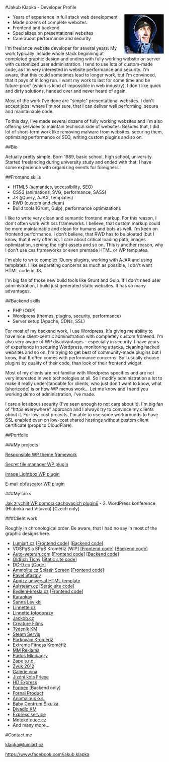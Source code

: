 #Jakub Klapka - Developer Profile

<img src="https://raw.githubusercontent.com/jakub-klapka/profile/master/assets/profile_image.jpg" align="right">

- Years of experience in full stack web development
- Made dozens of complete websites
- Frontend and backend
- Specializes on presentational websites
- Care about performance and security

I'm freelance website developer for several years. My work typically include whole stack beginning at completed graphic design and ending with fully working website on server with customized user administration. I tend to use lots of custom-made code, as I'm very interested in website performance and security. I'm aware, that this could sometimes lead to longer work, but I'm convinced, that it pays of in long run. I want my work to last for some time and be future-proof (which is kind of impossible in web industry), I don't like quick and dirty solutions, handed over and never heard of again.

Most of the work I've done are "simple" presentational websites. I don't accept jobs, where I'm not sure, that I can deliver well performing, secure and maintainable code.

To this day, I've made several dozens of fully working websites and I'm also offering services to maintain technical side of websites. Besides that, I did lot of short-term work like removing malware from websites, securing them, optimizing performance or SEO, writing custom plugins and so on.

##Bio

Actually pretty simple. Born 1989, basic school, high school, university. Started freelancing during university study and ended with that.
I have some experience with organizing events for foreigners.

##Frontend skills

- HTML5 (semantics, accessibility, SEO)
- CSS3 (animations, SVG, performance, SASS)
- JS (jQuery, AJAX, templates)
- RWD (custom and clean)
- Build tools (Grunt, Gulp), performance optimizations

I like to write very clean and semantic frontend markup. For this reason, I don't often work with css frameworks. I believe, that custom markup could be more maintainable and clean for humans and bots as well.
I'm keen on frontend performance. I don't believe, that RWD has to be bloated (but I know, that it very often is). I care about critical loading path, images optimization, serving the right assets and so on. This is another reason, why I don't use css frameworks or even premade HTML or WP templates.

I'm able to write complex jQuery plugins, working with AJAX and using templates. I like separating concerns as much as possible, I don't want HTML code in JS.

I'm big fan of those new build tools like Grunt and Gulp. If I don't need user administration, I build just generated static websites. It has so many advantages.

##Backend skills

- PHP (OOP)
- Wordpress (themes, plugins, security, performance)
- Server setup (Apache, CDNs, SSL)

For most of my backend work, I use Wordpress. It's giving me ability to have nice client-centric administration with completely custom frontend. I'm also very aware of WP disadvantages - especially in security. I have years of experience in securing Wordpress, monitoring attacks, cleaning hacked websites and so on.
I'm trying to get best of community-made plugins but I know, that It often comes with performance concerns. So I usually choose plugins by quality of their code, than look of their frontend widget.

Most of my clients are not familiar with Wordpress specifics and are not very interested in web technologies at all. So I modify administration a lot to make it really understandable for clients, who just don't want to know, what [shortcode] is or how WP menus work...
Let me know and I send you working demo of administration, I've made.

I care a lot about security (I've seen enough to not care about it). I'm big fan of "https everywhere" approach and I always try to convince my clients about it. For low-cost projects, I'm able to use some workarounds to have SSL enabled even on low-cost shared hostings without custom client certificate (props to CloudFlare).

##Portfolio

###My projects

[Responsible WP theme framework](https://github.com/jakub-klapka/responsible-wp-framework)

[Secret file manager WP plugin](https://github.com/jakub-klapka/secret-file-manager)

[Image Lightbox WP plugin](https://github.com/jakub-klapka/image-lightbox-wp-plugin)

[E-mail obfuscator WP plugin](https://github.com/jakub-klapka/email-obfuscator-wp-plugin)

###My talks

[Jak zrychlit WP pomocí cachovacích pluginů](https://www.youtube.com/watch?v=onzHrKJy-Zw) - 2. WordPress konference (Hluboká nad Vltavou) [Czech only]

###Client work

Roughly in chronological order. Be aware, that I had no say in most of the graphic designs here.

- [Lumiart.cz](https://www.lumiart.cz) [[Frontend code](https://github.com/jakub-klapka/lumiart-2013-html)] [[Backend code](https://github.com/jakub-klapka/lumiart-2013-wordpress-theme)]
- VOŠPgS a SPgŠ Kroměříž [WIP] [[Frontend code](https://github.com/jakub-klapka/vossps-kromeriz-html)] [[Backend code](https://github.com/jakub-klapka/vossps-kromeriz-wp)]
- [Auto-veteran.com](https://www.auto-veteran.com) [[Frontend code](https://github.com/jakub-klapka/auto-veteran-html)] [[Backend code](https://github.com/jakub-klapka/auto-veteran-wp)]
- [Oldřich Tichý](https://www.oldrichtichy.cz) [[Static site code](https://github.com/jakub-klapka/oldrich-tichy)]
- [DC-9.eu](http://www.dc-9.eu) [[Code](https://github.com/jakub-klapka/dc9-html-wp)]
- [Ammolite.cz Splash Screen](http://www.ammolite.cz) [[Frontend code](https://github.com/jakub-klapka/ammolite-hp-html)]
- [Pavel Šťastný](https://www.pavelstastny.cz/)
- [Appizz universal HTML template](http://themeforest.net/item/appizz-mobile-app-showcase-html-template/full_screen_preview/4902563)
- [Asisteam.cz](http://www.asisteam.cz) [[Static site code](https://github.com/jakub-klapka/asisteam)]
- [Bydleni-kresla.cz](http://www.bydleni-kresla.cz) [[Frontend code](https://github.com/jakub-klapka/moderni-bydleni-html)]
- [Karaokay](http://www.karaokay.cz/)
- [Sanna Levikki](http://www.levikki.cz/)
- [Linnette.cz](http://www.linnette.cz/)
- [Linnette fotoobrazy](http://lin-fotoobrazy.cz/)
- [Jackob.cz](http://www.jackob.cz/)
- [Creature Films](http://www.creaturefilms.cz/)
- [Týdeník KM](http://www.tydenik-km.cz/)
- [Steam Servis](http://www.steamservis.cz/)
- [Parkování Kroměříž](http://www.parkovanikromeriz.cz/)
- [Extreme Fitness Kroměříž](http://www.extremefitness.cz/)
- [MM Reklama](http://www.mmreklama.cz/)
- [Pados Minibagry](http://www.padosminibagry.cz/)
- [Zape s.r.o.](http://www.zapesro.cz/)
- [Zvuk 2012](http://www.zvuk2012.cz/)
- [Galerie vína](http://www.galerievina.cz/)
- [Jízdní kola Friese](http://www.jizdnikola-friese.cz/)
- [HD Express](http://www.hdexpress.cz/)
- [Forinex](http://www.forinex.cz/) [Backend only]
- [Fornal Product](http://www.fornalproduct.cz/)
- [Anomalous o.s.](http://www.anomalous.cz/)
- [Baby Centrum Šikulka](http://www.sikulka.com/)
- [Divadlo KM](http://www.divadlokm.cz/)
- [Express service](http://www.express-service.cz/)
- [Motokotouce.cz](http://motokotouce.cz/)
- And many more...

#Contact me

<klapka@lumiart.cz>

<https://www.facebook.com/jakub.klapka>
